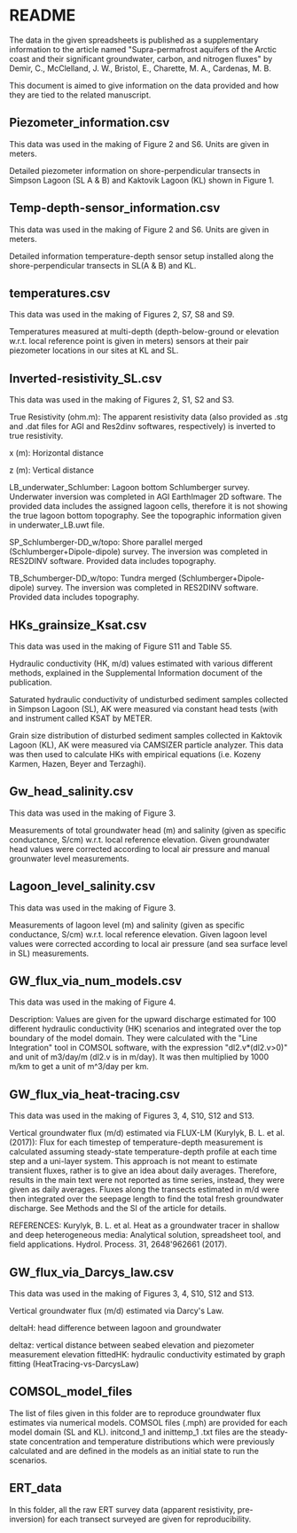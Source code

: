 README
=======================================

The data in the given spreadsheets is published as a supplementary information to the article named
"Supra-permafrost aquifers of the Arctic coast and their significant groundwater, carbon, and nitrogen fluxes"
by Demir, C., McClelland, J. W., Bristol, E., Charette, M. A., Cardenas, M. B.

This document is aimed to give information on the data provided and how they are tied to the related manuscript.

Piezometer_information.csv
------------------------------------------------------------------------------------
This data was used in the making of Figure 2 and S6. Units are given in meters.


Detailed piezometer information on shore-perpendicular transects in Simpson Lagoon (SL A & B) and Kaktovik Lagoon (KL) shown in Figure 1.


Temp-depth-sensor_information.csv
------------------------------------------------------------------------------------
This data was used in the making of Figure 2 and S6. Units are given in meters.

Detailed information temperature-depth sensor setup installed along the shore-perpendicular transects in SL(A & B) and KL.


temperatures.csv
------------------------------------------------------------------------------------

This data was used in the making of Figures 2, S7, S8 and S9.

Temperatures measured at multi-depth (depth-below-ground or elevation w.r.t. local reference point is given in meters) sensors at their pair piezometer locations in our sites at KL and SL.


Inverted-resistivity_SL.csv
------------------------------------------------------------------------------------

This data was used in the making of Figures 2, S1, S2 and S3.

True Resistivity (ohm.m):
The apparent resistivity data (also provided as .stg and .dat files for AGI and Res2dinv softwares, respectively) is inverted to true resistivity.

x (m): Horizontal distance

z (m): Vertical distance	

LB_underwater_Schlumber:
Lagoon bottom Schlumberger survey. Underwater inversion was completed in AGI EarthImager 2D software. The provided data includes the assigned lagoon cells, therefore it is not showing the true lagoon bottom topography. See the topographic information given in underwater_LB.uwt file.

SP_Schlumberger-DD_w/topo:
Shore parallel merged (Schlumberger+Dipole-dipole) survey. The inversion was completed in RES2DINV software. Provided data includes topography.

TB_Schumberger-DD_w/topo:
Tundra merged (Schlumberger+Dipole-dipole) survey. The inversion was completed in RES2DINV software. Provided data includes topography.


HKs_grainsize_Ksat.csv
------------------------------------------------------------------------------------

This data was used in the making of Figure S11 and Table S5.

Hydraulic conductivity (HK, m/d) values estimated with various different methods, explained in the Supplemental Information document of the publication.

Saturated hydraulic conductivity of undisturbed sediment samples collected in Simpson Lagoon (SL), AK were measured via constant head tests (with and instrument called KSAT by METER.

Grain size distribution of disturbed sediment samples collected in Kaktovik Lagoon (KL), AK were measured via CAMSIZER particle analyzer. This data was then used to calculate HKs with empirical equations (i.e. Kozeny Karmen, Hazen, Beyer and Terzaghi).


Gw_head_salinity.csv
------------------------------------------------------------------------------------

This data was used in the making of Figure 3.

Measurements of total groundwater head (m) and salinity (given as specific conductance, S/cm) w.r.t. local reference elevation.
Given groundwater head values were corrected according to local air pressure and manual grounwater level measurements.


Lagoon_level_salinity.csv
------------------------------------------------------------------------------------

This data was used in the making of Figure 3.

Measurements of lagoon level (m) and salinity (given as specific conductance, S/cm) w.r.t. local reference elevation.
Given lagoon level values were corrected according to local air pressure (and sea surface level in SL) measurements.


GW_flux_via_num_models.csv
------------------------------------------------------------------------------------

This data was used in the making of Figure 4.

Description: Values are given for the upward discharge estimated for 100 different hydraulic conductivity (HK) scenarios and integrated over the top boundary of the model domain. They were calculated with the "Line Integration" tool in COMSOL software, with the expression "dl2.v*(dl2.v>0)" and unit of m3/day/m (dl2.v is in m/day). It was then multiplied by 1000 m/km to get a unit of m^3/day per km.


GW_flux_via_heat-tracing.csv
------------------------------------------------------------------------------------

This data was used in the making of Figures 3, 4, S10, S12 and S13.

Vertical groundwater flux (m/d) estimated via FLUX-LM (Kurylyk, B. L. et al. (2017)): Flux for each timestep of temperature-depth measurement is calculated assuming steady-state temperature-depth profile at each time step and a uni-layer system. This approach is not meant to estimate transient fluxes, rather is to give an idea about daily averages. Therefore, results in the main text were not reported as time series, instead, they were given as daily averages. Fluxes along the transects estimated in m/d were then integrated over the seepage length to find the total fresh groundwater discharge. See Methods and the SI of the article for details.

REFERENCES:
Kurylyk, B. L. et al. Heat as a groundwater tracer in shallow and deep heterogeneous media: Analytical solution, spreadsheet tool, and field applications. Hydrol. Process. 31, 2648\'962661 (2017).


GW_flux_via_Darcys_law.csv
------------------------------------------------------------------------------------

This data was used in the making of Figures 3, 4, S10, S12 and S13.

Vertical groundwater flux (m/d) estimated via Darcy's Law.


deltaH:
head difference between lagoon and groundwater

deltaz:
vertical distance between seabed elevation and piezometer measurement elevation
fittedHK:
hydraulic conductivity estimated by graph fitting (HeatTracing-vs-DarcysLaw)


COMSOL_model_files
------------------------------------------------------------------------------------

The list of files given in this folder are to reproduce groundwater flux estimates via numerical models. COMSOL files (.mph) are provided for each model domain (SL and KL). initcond_1 and inittemp_1 .txt files are the steady-state concentration and temperature distributions which were previously calculated and are defined in the models as an initial state to run the scenarios.

ERT_data
------------------------------------------------------------------------------------

In this folder, all the raw ERT survey data (apparent resistivity, pre-inversion) for each transect surveyed are given for reproducibility.

